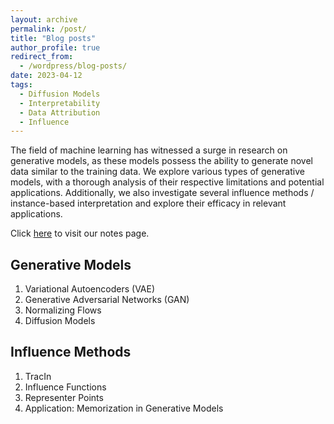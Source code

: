 ```yaml
---
layout: archive
permalink: /post/
title: "Blog posts"
author_profile: true
redirect_from:
  - /wordpress/blog-posts/
date: 2023-04-12
tags:
  - Diffusion Models
  - Interpretability
  - Data Attribution
  - Influence
---
```


The field of machine learning has witnessed a surge in research on generative models, as these models possess the ability to generate novel data similar to the training data. We explore various types of generative models, with a thorough analysis of their respective limitations and potential applications. Additionally, we also investigate several influence methods / instance-based interpretation and explore their efficacy in relevant applications.

Click [here](https://descriptive-ravioli-e02.notion.site/Generative-Models-5daf5dc59d4c48d29337c6edfaad0927) to visit our notes page.


## Generative Models
1. Variational Autoencoders (VAE)
2. Generative Adversarial Networks (GAN)
3. Normalizing Flows
4. Diffusion Models

## Influence Methods
1. TracIn
2. Influence Functions
3. Representer Points
4. Application: Memorization in Generative Models
